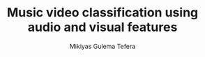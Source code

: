 ---
paperId: 55
author: Mikiyas Gulema Tefera
publicationauthor: Gulema Tefera, M.
title: Music video classification using audio and visual features
pdf: Poster_Gulema_Mikiyas.pdf
poster: --
alt: --
type: Poster
topic: FAT
link: --
conference: neurips
year: 2019
tags: neurips-2019
location: Vancouver, Canada
---
